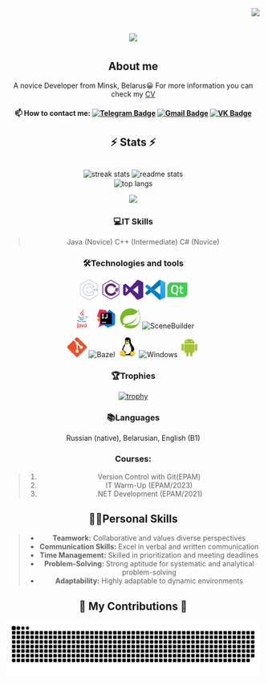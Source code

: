 <img align="right" src="https://visitor-badge.laobi.icu/badge?page_id=AlesLisovski" />

<h1 align="center">
    <img src="https://readme-typing-svg.herokuapp.com/?font=Righteous&size=35&center=true&vCenter=true&width=500&height=70&duration=4000&lines=Hi+There!+👋;+I'm+Lisovski+Ales!;" />
</h1>

<h2 align="center"> About me </h2>
<div align=center>
    
A novice  Developer from Minsk, Belarus😀
For more information you can check my [CV](https://resume.io/r/E8Ccc3XGf)
</div>

<h4 align="center">
    
:mailbox: How to contact me:   [![Telegram Badge](https://img.shields.io/badge/-AlesLisovski-blue?style=flat&logo=Telegram&logoColor=white)](https://t.me/Ales_Lis) [![Gmail Badge](https://img.shields.io/badge/-Gmail-red?style=flat&logo=Gmail&logoColor=white)](mailto:aleslisovskij@gmail.com ) [![VK Badge](https://img.shields.io/badge/-VK-blue?style=flat&logo=VK&logoColor=white)](https://vk.com/a_lisovskij)
</h4>

<h2 align="center">⚡ Stats ⚡</h2>
<br>
<div align=center>
  <img width=390 src="https://github-readme-streak-stats-salesp07.vercel.app/?user=AlesLisovski&count_private=true&theme=react&border_radius=10" alt="streak stats"/>
  <img width=390 src="https://github-readme-stats-salesp07.vercel.app/api?username=AlesLisovski&count_private=true&show_icons=true&theme=react&rank_icon=github&border_radius=10" alt="readme stats" />
    
  <br/>
  <img width=325 align="center" src="https://github-readme-stats-salesp07.vercel.app/api/top-langs/?username=AlesLisovski&hide=HTML&langs_count=8&layout=compact&theme=react&border_radius=10&size_weight=0.5&count_weight=0.5&exclude_repo=github-readme-stats" alt="top langs" />
</div>

<div align=center>  
  
 ![](https://github-profile-summary-cards.vercel.app/api/cards/profile-details?username=AlesLisovski&theme=solarized_dark)
</div>

<div align=center>

### 💻IT Skills
> Java (Novice)
> C++ (Intermediate)
> C# (Novice)
  
### 🛠Technologies and tools
  <img src="https://github.com/devicons/devicon/blob/master/icons/cplusplus/cplusplus-line.svg" title="Cpp" alt="Cpp" width="40" height="40"/>
  <img src="https://github.com/devicons/devicon/blob/master/icons/csharp/csharp-line.svg" title="Cs" alt="Cs" width="40" height="40"/>
  <img src="https://github.com/devicons/devicon/blob/master/icons/visualstudio/visualstudio-plain.svg" title="VisualStudio" alt="VisualStudio" width="40" height="40"/>
  <img src="https://github.com/devicons/devicon/blob/master/icons/vscode/vscode-original.svg" title="vscode" alt="vscode" width="40" height="40"/>
  <img src="https://github.com/devicons/devicon/blob/master/icons/qt/qt-original.svg" title="Qt" alt="Qt" width="40" height="40"/>
  
  <img src="https://github.com/devicons/devicon/blob/master/icons/java/java-original-wordmark.svg" title="Java" alt="Java" width="40" height="40"/>&nbsp;
  <img src="https://github.com/devicons/devicon/blob/master/icons/intellij/intellij-original.svg" title="intellij" alt="intellij" width="40" height="40"/>&nbsp;
  <img src="https://github.com/devicons/devicon/blob/master/icons/spring/spring-original.svg" title="Spring" alt="Spring" width="40" height="40"/>
  <img src="https://upload.wikimedia.org/wikipedia/fr/f/fe/SceneBuilderLogo.png" title="SceneBuilder" alt="SceneBuilder" width="40" height="40"/>

  <img src="https://github.com/devicons/devicon/blob/master/icons/git/git-original.svg" title="Git" alt="Git" width="40" height="40"/>
  <img src="https://upload.wikimedia.org/wikipedia/en/7/7d/Bazel_logo.svg" title="Bazel" alt="Bazel" width="40" height="40"/>
  <img src="https://github.com/devicons/devicon/blob/master/icons/linux/linux-original.svg" title="linux" alt="linux" width="40" height="40"/>
  <img src="https://upload.wikimedia.org/wikipedia/commons/4/48/Windows_logo_-_2012_%28dark_blue%29.svg" title="Windows" alt="Windows" width="40" height="40"/>
  <img src="https://github.com/devicons/devicon/blob/master/icons/android/android-original.svg" title="android" alt="android" width="40" height="40"/>
</div>

<div align=center>
  
### 🏆Trophies
[![trophy](https://github-profile-trophy.vercel.app/?username=AlesLisovski&theme=monokai)](https://github.com/ryo-ma/github-profile-trophy)
### 📚Languages
Russian (native), Belarusian, English (B1)
</div>

<div align=center>
    
### Courses:
>1. Version Control with Git(EPAM)
>2. IT Warm-Up (EPAM/2023)
>3. .NET Development (EPAM/2021)
</div>

<div align=center>
  
## 👨‍💻Personal Skills
>- **Teamwork:** Collaborative and values diverse perspectives
>- **Communication Skills:** Excel in verbal and written communication
>- **Time Management:** Skilled in prioritization and meeting deadlines
>- **Problem-Solving:** Strong aptitude for systematic and analytical problem-solving
>- **Adaptability:** Highly adaptable to dynamic environments
</div>

<div align="center">
  <h2>🐍 My Contributions 🐍</h2>
  <img alt="snake eating my contributions" src="https://raw.githubusercontent.com/AlesLisovski/AlesLisovski/output/github-contribution-grid-snake-dark.svg" />
  
  <br/><br/><br/>
</div>

<!--
**AlesLisovski/AlesLisovski** is a ✨ _special_ ✨ repository because its `README.md` (this file) appears on your GitHub profile.
